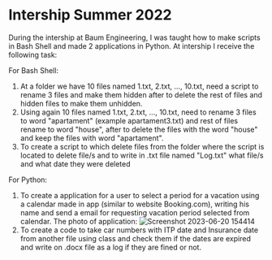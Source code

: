 # Intership Summer 2022

During the intership at Baum Engineering, I was taught how to make scripts in Bash Shell and made 2 applications in Python.
At intership I receive the following task:

For Bash Shell:
1. At a folder we have 10 files named 1.txt, 2.txt, ..., 10.txt, need a script to rename 3 files and make them hidden after to delete the rest of files and hidden files to make them unhidden.
2. Using again 10 files named 1.txt, 2.txt, ..., 10.txt, need to rename 3 files to word "apartament" (example apartament3.txt) and rest of files rename to word "house", after to delete the files with the word "house" and keep the files with word "apartament".
3. To create a script to which delete files from the folder where the script is located to delete file/s and to write in .txt file named "Log.txt" what file/s and what date they were deleted

For Python:
1. To create a application for a user to select a period for a vacation using a calendar made in app (similar to website Booking.com), writing his name and send a email for requesting vacation period selected from calendar.
   The photo of application:
   ![Screenshot 2023-06-20 154414](https://github.com/Cristian-UTD/Intership-Summer-2022/assets/108021735/b2005cc4-64f0-4ef4-95fc-647c25f5a592)
2. To create a code to take car numbers with ITP date and Insurance date from another file using class and check them if the dates are expired and write on .docx file as a log if they are fined or not.
